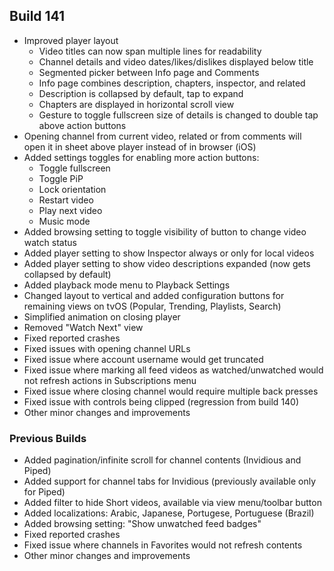 ## Build 141
* Improved player layout
  - Video titles can now span multiple lines for readability
  - Channel details and video dates/likes/dislikes displayed below title
  - Segmented picker between Info page and Comments
  - Info page combines description, chapters, inspector, and related
  - Description is collapsed by default, tap to expand
  - Chapters are displayed in horizontal scroll view
  - Gesture to toggle fullscreen size of details is changed to double tap above action buttons
* Opening channel from current video, related or from comments will open it in sheet above player instead of in browser (iOS)
* Added settings toggles for enabling more action buttons:
  - Toggle fullscreen
  - Toggle PiP
  - Lock orientation
  - Restart video
  - Play next video
  - Music mode
* Added browsing setting to toggle visibility of button to change video watch status
* Added player setting to show Inspector always or only for local videos
* Added player setting to show video descriptions expanded (now gets collapsed by default)
* Added playback mode menu to Playback Settings
* Changed layout to vertical and added configuration buttons for remaining views on tvOS (Popular, Trending, Playlists, Search)
* Simplified animation on closing player
* Removed "Watch Next" view
* Fixed reported crashes
* Fixed issues with opening channel URLs
* Fixed issue where account username would get truncated
* Fixed issue where marking all feed videos as watched/unwatched would not refresh actions in Subscriptions menu
* Fixed issue where closing channel would require multiple back presses
* Fixed issue with controls being clipped (regression from build 140)
* Other minor changes and improvements

### Previous Builds
* Added pagination/infinite scroll for channel contents (Invidious and Piped)
* Added support for channel tabs for Invidious (previously available only for Piped)
* Added filter to hide Short videos, available via view menu/toolbar button
* Added localizations: Arabic, Japanese, Portugese, Portuguese (Brazil)
* Added browsing setting: "Show unwatched feed badges"
* Fixed reported crashes
* Fixed issue where channels in Favorites would not refresh contents
* Other minor changes and improvements
